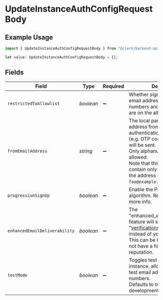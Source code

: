 # UpdateInstanceAuthConfigRequestBody

## Example Usage

```typescript
import { UpdateInstanceAuthConfigRequestBody } from "@clerk/backend-api-client/models/operations";

let value: UpdateInstanceAuthConfigRequestBody = {};
```

## Fields

| Field                                                                                                                                                                                                                                                                    | Type                                                                                                                                                                                                                                                                     | Required                                                                                                                                                                                                                                                                 | Description                                                                                                                                                                                                                                                              |
| ------------------------------------------------------------------------------------------------------------------------------------------------------------------------------------------------------------------------------------------------------------------------ | ------------------------------------------------------------------------------------------------------------------------------------------------------------------------------------------------------------------------------------------------------------------------ | ------------------------------------------------------------------------------------------------------------------------------------------------------------------------------------------------------------------------------------------------------------------------ | ------------------------------------------------------------------------------------------------------------------------------------------------------------------------------------------------------------------------------------------------------------------------ |
| `restrictedToAllowlist`                                                                                                                                                                                                                                                  | *boolean*                                                                                                                                                                                                                                                                | :heavy_minus_sign:                                                                                                                                                                                                                                                       | Whether sign up is restricted to email addresses, phone numbers and usernames that are on the allowlist.                                                                                                                                                                 |
| `fromEmailAddress`                                                                                                                                                                                                                                                       | *string*                                                                                                                                                                                                                                                                 | :heavy_minus_sign:                                                                                                                                                                                                                                                       | The local part of the email address from which authentication-related emails (e.g. OTP code, magic links) will be sent.<br/>Only alphanumeric values are allowed.<br/>Note that this value should contain only the local part of the address (e.g. `foo` for `foo@example.com`). |
| `progressiveSignUp`                                                                                                                                                                                                                                                      | *boolean*                                                                                                                                                                                                                                                                | :heavy_minus_sign:                                                                                                                                                                                                                                                       | Enable the Progressive Sign Up algorithm. Refer to the [docs](https://clerk.com/docs/upgrade-guides/progressive-sign-up) for more info.                                                                                                                                  |
| `enhancedEmailDeliverability`                                                                                                                                                                                                                                            | *boolean*                                                                                                                                                                                                                                                                | :heavy_minus_sign:                                                                                                                                                                                                                                                       | The "enhanced_email_deliverability" feature will send emails from "verifications@clerk.dev" instead of your domain.<br/>This can be helpful if you do not have a high domain reputation.                                                                                 |
| `testMode`                                                                                                                                                                                                                                                               | *boolean*                                                                                                                                                                                                                                                                | :heavy_minus_sign:                                                                                                                                                                                                                                                       | Toggles test mode for this instance, allowing the use of test email addresses and phone numbers.<br/>Defaults to true for development instances.                                                                                                                         |